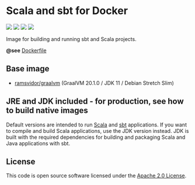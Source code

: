 # Scala and sbt for Docker
[![](https://images.microbadger.com/badges/image/ramsvidor/sbt.svg)](https://microbadger.com/images/ramsvidor/sbt "Get your own image badge on microbadger.com")
[![](https://images.microbadger.com/badges/version/ramsvidor/sbt.svg)](http://microbadger.com/images/ramsvidor/sbt "Get your own version badge on microbadger.com")
[![](https://images.microbadger.com/badges/commit/ramsvidor/sbt.svg)](http://microbadger.com/images/ramsvidor/sbt "Get your own commit badge on microbadger.com")
[![](https://images.microbadger.com/badges/license/ramsvidor/sbt.svg)](http://microbadger.com/images/ramsvidor/sbt "Get your own license badge on microbadger.com")

Image for building and running sbt and Scala projects.

**@see** [Dockerfile](https://github.com/ramsvidor/docker-graalvm/blob/master/sbt/Dockerfile)

## Base image
* [ramsvidor/graalvm](https://hub.docker.com/ramsvidor/graalvm) (GraalVM 20.1.0 / JDK 11 / Debian Stretch Slim)

## JRE and JDK included - for production, see how to build native images
Default versions are intended to run [Scala](http://www.scala-lang.org) and [sbt](http://www.scala-sbt.org) applications. If you want to compile and build Scala applications, use the JDK version instead.
JDK is built with the required dependencies for building and packaging Scala and Java applications with sbt.

## License
This code is open source software licensed under the [Apache 2.0 License]("http://www.apache.org/licenses/LICENSE-2.0.html").
